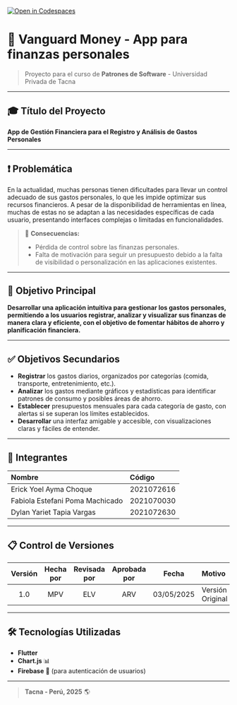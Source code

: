 [![Open in Codespaces](https://classroom.github.com/assets/launch-codespace-2972f46106e565e64193e422d61a12cf1da4916b45550586e14ef0a7c637dd04.svg)](https://classroom.github.com/open-in-codespaces?assignment_repo_id=18703140)

# 📱 **Vanguard Money - App para finanzas personales**  

> Proyecto para el curso de **Patrones de Software** - Universidad Privada de Tacna

---

## 🎓 Título del Proyecto  
**App de Gestión Financiera para el Registro y Análisis de Gastos Personales**

---

## ❗ Problemática

En la actualidad, muchas personas tienen dificultades para llevar un control adecuado de sus gastos personales, lo que les impide optimizar sus recursos financieros. A pesar de la disponibilidad de herramientas en línea, muchas de estas no se adaptan a las necesidades específicas de cada usuario, presentando interfaces complejas o limitadas en funcionalidades.  

> 📌 **Consecuencias:**
> - Pérdida de control sobre las finanzas personales.  
> - Falta de motivación para seguir un presupuesto debido a la falta de visibilidad o personalización en las aplicaciones existentes.

---

## 🎯 Objetivo Principal

**Desarrollar una aplicación intuitiva para gestionar los gastos personales, permitiendo a los usuarios registrar, analizar y visualizar sus finanzas de manera clara y eficiente, con el objetivo de fomentar hábitos de ahorro y planificación financiera.**

---
## ✅ Objetivos Secundarios

- **Registrar** los gastos diarios, organizados por categorías (comida, transporte, entretenimiento, etc.).
- **Analizar** los gastos mediante gráficos y estadísticas para identificar patrones de consumo y posibles áreas de ahorro.
- **Establecer** presupuestos mensuales para cada categoría de gasto, con alertas si se superan los límites establecidos.
- **Desarrollar** una interfaz amigable y accesible, con visualizaciones claras y fáciles de entender.

---
## 👥 Integrantes

| Nombre | Código |
| :--- | :--- |
| Erick Yoel Ayma Choque | 2021072616 |
| Fabiola Estefani Poma Machicado | 2021070030 |
| Dylan Yariet Tapia Vargas | 2021072630 |

---

## 📋 Control de Versiones

| Versión | Hecha por | Revisada por | Aprobada por | Fecha | Motivo |
| :---: | :---: | :---: | :---: | :---: | :--- |
| 1.0 | MPV | ELV | ARV | 03/05/2025 | Versión Original |

---

## 🛠️ Tecnologías Utilizadas

- **Flutter**
- **Chart.js** 📊
- **Firebase** 🔐 (para autenticación de usuarios)

---

> **Tacna - Perú, 2025** 🌎
